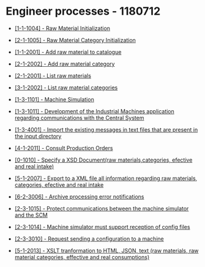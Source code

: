 # Engineer processes - 1180712 #

- [[1-1-1004] - Raw Material Initialization](RawMaterialInitialization/RawMaterialInitialization.md)
- [[2-1-1005] - Raw Material Category Initialization](RawMaterialCategoryInitialization/RawMaterialCategoryInitialization.md)
- [[1-1-2001] - Add raw material to catalogue](AddRawMaterialCatalogue/AddRawMaterialCatalogue.md)
- [[2-1-2002] - Add raw material category](AddRawMaterialCategory/AddRawMaterialCategory.md)
- [[2-1-2001] - List raw materials](ListUserCases/ListUserCases.md)
- [[3-1-2002] - List raw material categories](ListUserCases/ListUserCases.md)
- [[1-3-1101] - Machine Simulation](MachineSimulation/MachineSimulation.md)
- [[1-3-1011] - Development of the Industrial Machines application regarding communications with the Central System](IndustrialMachinesCommunicationWithCentralSystem/IndustrialMachinesCommunicationWithCentralSystem.md)
- [[1-3-4001] - Import the existing messages in text files that are present in the input directory](ImportMessagesSCM/ImportMessagesSCM.md)
- [[4-1-2011] - Consult Production Orders](ListProductionOrdersPerState/ListProductionOrdersPerState.md)
- [[0-1010] - Specify a XSD Document(raw materials,categories, efective and real intake)](SpecifyXSDDocument/SpecifyXSDDocument.md)
- [[5-1-2007] - Export to a XML file all information regarding raw materials, categories, efective and real intake](ExportInformationToXML/ExportInformationToXML.md)
- [[6-2-3006] - Archive processing error notifications](ArchiveErrorNotification/ArchiveErrorNotification.md)

- [[2-3-1015] - Protect communications between the machine simulator and the SCM](ProtectCommunicationBetweenIndustrialMachineCentralSystem/ProtectCommunicationBetweenIndustrialMachineCentralSystem.md)

- [[2-3-1014] - Machine simulator must support reception of config files](ReceiveConfigFiles/ReceiveConfigFiles.md)
- [[2-3-3010] - Request sending a configuration to a machine](RequestSendingConfigurationMachine/RequestSendingConfigurationMachine.md)
- [[5-1-2013] - XSLT tranformation to HTML, JSON, text (raw materials, raw material categories, effective and real consumptions)](XLTTransformation/XLTTransformation.md)

